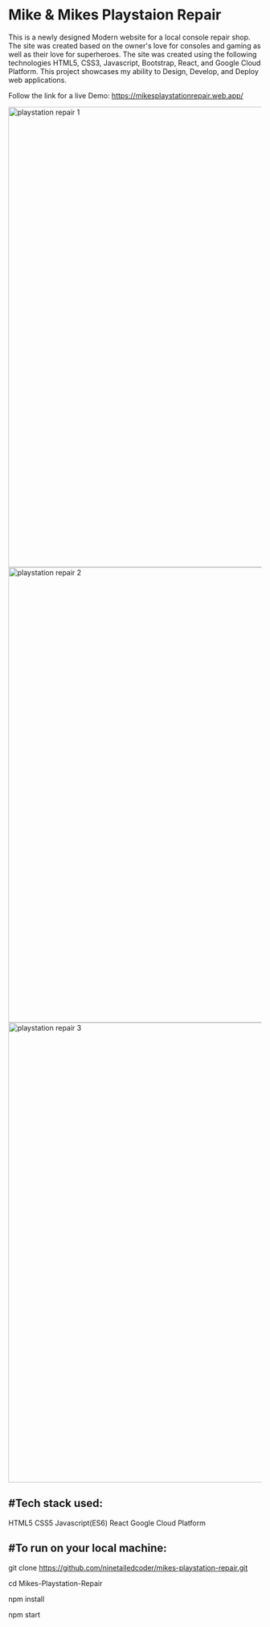 # Mike & Mikes Playstaion Repair
This is a newly designed Modern website for a local console repair shop. The site was created based on the owner's love for consoles and gaming as well as their love for superheroes. The site was created using the following technologies HTML5, CSS3, Javascript, Bootstrap, React, and Google Cloud Platform. This project showcases my ability to Design, Develop, and Deploy web applications. 

Follow the link for a live Demo: https://mikesplaystationrepair.web.app/

<img width="914" alt="playstation repair 1" src="https://github.com/ninetailedcoder/mikes-playstation-repair/assets/108363860/829475d6-e887-46ce-b6bc-2e1b28ea735c">

<img width="904" alt="playstation repair 2" src="https://github.com/ninetailedcoder/mikes-playstation-repair/assets/108363860/f9eab3f6-02c0-48be-9881-0babd823591b">

<img width="913" alt="playstation repair 3" src="https://github.com/ninetailedcoder/mikes-playstation-repair/assets/108363860/7e3d75dc-ffca-4a9b-9558-df4c5aebf65b">


#Tech stack used:
---------------------------------------------
HTML5
CSS5
Javascript(ES6)
React
Google Cloud Platform

#To run on your local machine:
--------------------------------------------
git clone https://github.com/ninetailedcoder/mikes-playstation-repair.git

cd Mikes-Playstation-Repair

npm install

npm start

